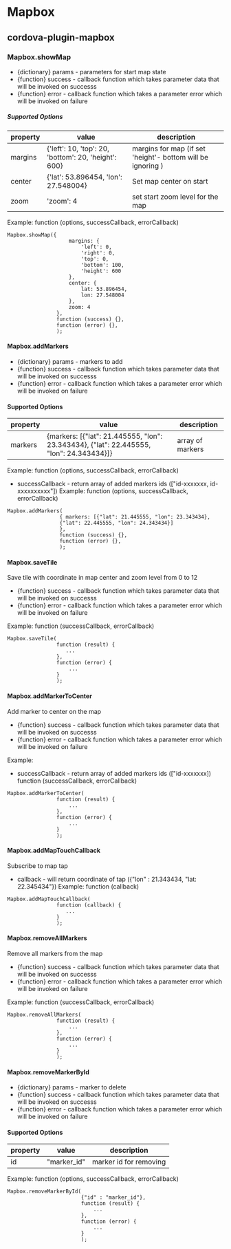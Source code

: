 # Mapbox
## cordova-plugin-mapbox

### Mapbox.showMap
- {dictionary} params - parameters for start map state
- {function} success - callback function which takes parameter data that will be invoked on successs
- {function} error - callback function which takes a parameter error which will be invoked on failure

##### Supported Options


| property | value | description |
| ------ | ------ |------ |
| margins | {'left': 10, 'top': 20, 'bottom': 20, 'height': 600} | margins for map (if set 'height'- bottom will be ignoring )
| center | {'lat': 53.896454, 'lon': 27.548004} | Set map center on start
| zoom | 'zoom': 4 | set start zoom level for the map

Example: 
function (options, successCallback, errorCallback)
```
Mapbox.showMap({
                    margins: {
                        'left': 0,
                        'right': 0,
                        'top': 0,
                        'bottom': 100,
                        'height': 600
                    },
                    center: {
                        lat: 53.896454,
                        lon: 27.548004
                    },
                    zoom: 4
                },
                function (success) {},
                function (error) {},
                );
```
#### Mapbox.addMarkers
- {dictionary} params - markers to add
- {function} success - callback function which takes parameter data that will be invoked on successs
- {function} error - callback function which takes a parameter error which will be invoked on failure

#### Supported Options
| property | value | description |
| ------ | ------ |------ |
| markers | {markers: [{"lat": 21.445555, "lon": 23.343434}, {"lat": 22.445555, "lon": 24.343434}]} | array of markers

Example: 
function (options, successCallback, errorCallback)
- successCallback - return array of added markers ids (["id-xxxxxxx, id-xxxxxxxxxx"])
Example: 
function (options, successCallback, errorCallback)
```
Mapbox.addMarkers(
                 { markers: [{"lat": 21.445555, "lon": 23.343434}, 
                 {"lat": 22.445555, "lon": 24.343434}]
                 },
                 function (success) {},
                 function (error) {},
                 );
```
#### Mapbox.saveTile
Save tile with coordinate in map center and zoom level from 0 to 12
- {function} success - callback function which takes parameter data that will be invoked on successs
- {function} error - callback function which takes a parameter error which will be invoked on failure

Example: 
function (successCallback, errorCallback)
```
Mapbox.saveTile(
                function (result) {
                   ...
                },
                function (error) {
                    ...
                }
                );
```

#### Mapbox.addMarkerToCenter
Add marker to center on the map
- {function} success - callback function which takes parameter data that will be invoked on successs
- {function} error - callback function which takes a parameter error which will be invoked on failure

Example: 
- successCallback - return array of added markers ids (["id-xxxxxxx])
function (successCallback, errorCallback)
```
Mapbox.addMarkerToCenter(
                function (result) {
                    ...
                },
                function (error) {
                    ...
                }
                );
```
#### Mapbox.addMapTouchCallback
Subscribe to map tap
- callback - will return coordinate of tap ({"lon" : 21.343434, "lat: 22.345434"})
Example: 
function (callback)
```
Mapbox.addMapTouchCallback(
                function (callback) {
                   ...
                }
                );
```
#### Mapbox.removeAllMarkers
Remove all markers from the map
- {function} success - callback function which takes parameter data that will be invoked on successs
- {function} error - callback function which takes a parameter error which will be invoked on failure

Example: 
function (successCallback, errorCallback)
```
Mapbox.removeAllMarkers(
                function (result) {
                    ...
                },
                function (error) {
                    ...
                }
                );
```

#### Mapbox.removeMarkerById
- {dictionary} params - marker to delete
- {function} success - callback function which takes parameter data that will be invoked on successs
- {function} error - callback function which takes a parameter error which will be invoked on failure

#### Supported Options
| property | value | description |
| ------ | ------ |------ |
| id | "marker_id" | marker id for removing

Example: 
function (options, successCallback, errorCallback)
```
Mapbox.removeMarkerById(
                        {"id" : "marker_id"},
                        function (result) {
                            ...
                        },
                        function (error) {
                            ...
                        }
                        );
```


